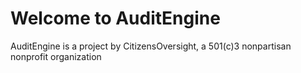 # Welcome to AuditEngine

AuditEngine is a project by CitizensOversight, a 501(c)3 nonpartisan nonprofit organization
